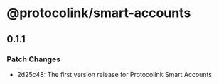 # @protocolink/smart-accounts

## 0.1.1

### Patch Changes

- 2d25c48: The first version release for Protocolink Smart Accounts
